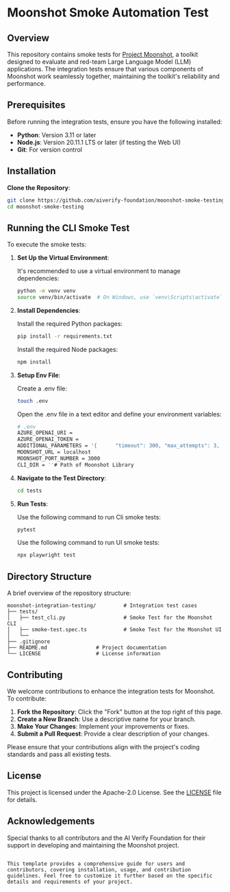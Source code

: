 # Moonshot Smoke Automation Test

## Overview

This repository contains smoke tests for [Project Moonshot](https://github.com/aiverify-foundation/moonshot), a toolkit designed to evaluate and red-team Large Language Model (LLM) applications. The integration tests ensure that various components of Moonshot work seamlessly together, maintaining the toolkit's reliability and performance.

## Prerequisites

Before running the integration tests, ensure you have the following installed:

- **Python**: Version 3.11 or later
- **Node.js**: Version 20.11.1 LTS or later (if testing the Web UI)
- **Git**: For version control

## Installation

**Clone the Repository**:

   ```bash
   git clone https://github.com/aiverify-foundation/moonshot-smoke-testing.git
   cd moonshot-smoke-testing
   ```

## Running the CLI Smoke Test

To execute the smoke tests:

1. **Set Up the Virtual Environment**:

   It's recommended to use a virtual environment to manage dependencies:

   ```bash
   python -m venv venv
   source venv/bin/activate  # On Windows, use `venv\Scripts\activate`
   ```

2. **Install Dependencies**:

   Install the required Python packages:

   ```bash
   pip install -r requirements.txt
   ```

   Install the required Node packages:

   ```bash
   npm install
   ```
   
3. **Setup Env File**:

   Create a .env file:

   ```bash
   touch .env
   ```

   Open the .env file in a text editor and define your environment variables:
   ```bash
   # .env
   AZURE_OPENAI_URI = 
   AZURE_OPENAI_TOKEN = 
   ADDITIONAL_PARAMETERS = '{      "timeout": 300, "max_attempts": 3,   "temperature": 0.5 }'
   MOONSHOT_URL = localhost
   MOONSHOT_PORT_NUMBER = 3000
   CLI_DIR = ''# Path of Moonshot Library
   ```

1. **Navigate to the Test Directory**:

   ```bash
   cd tests
   ```

4. **Run Tests**:

   Use the following command to run Cli smoke tests:

   ```bash
   pytest
   ```

   Use the following command to run UI smoke tests:

   ```bash
   npx playwright test
   ```

## Directory Structure

A brief overview of the repository structure:

```
moonshot-integration-testing/         # Integration test cases
├── tests/                   
│   ├── test_cli.py                   # Smoke Test for the Moonshot CLI
│   ├── smoke-test.spec.ts            # Smoke Test for the Moonshot UI
│   └── 
├── .gitignore
├── README.md                # Project documentation
└── LICENSE                  # License information
```

## Contributing

We welcome contributions to enhance the integration tests for Moonshot. To contribute:

1. **Fork the Repository**: Click the "Fork" button at the top right of this page.
2. **Create a New Branch**: Use a descriptive name for your branch.
3. **Make Your Changes**: Implement your improvements or fixes.
4. **Submit a Pull Request**: Provide a clear description of your changes.

Please ensure that your contributions align with the project's coding standards and pass all existing tests.

## License

This project is licensed under the Apache-2.0 License. See the [LICENSE](LICENSE) file for details.

## Acknowledgements

Special thanks to all contributors and the AI Verify Foundation for their support in developing and maintaining the Moonshot project.
```

This template provides a comprehensive guide for users and contributors, covering installation, usage, and contribution guidelines. Feel free to customize it further based on the specific details and requirements of your project. 
